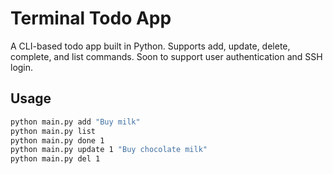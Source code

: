 # Terminal Todo App

A CLI-based todo app built in Python. Supports add, update, delete, complete, and list commands. Soon to support user authentication and SSH login.

## Usage

```bash
python main.py add "Buy milk"
python main.py list
python main.py done 1
python main.py update 1 "Buy chocolate milk"
python main.py del 1
```
